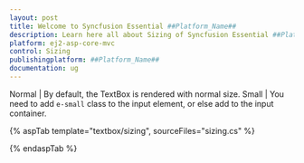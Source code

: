 ```yaml
---
layout: post
title: Welcome to Syncfusion Essential ##Platform_Name##
description: Learn here all about Sizing of Syncfusion Essential ##Platform_Name## widgets based on HTML5 and jQuery.
platform: ej2-asp-core-mvc
control: Sizing
publishingplatform: ##Platform_Name##
documentation: ug
---
```


  Normal     | By default, the TextBox is rendered with normal size.
  Small      | You need to add `e-small` class to the input element, or else add to the input container.

{% aspTab template="textbox/sizing", sourceFiles="sizing.cs" %}

{% endaspTab %}